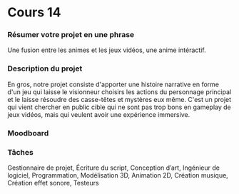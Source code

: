 # Cours 14

### Résumer votre projet en une phrase
Une fusion entre les animes et les jeux vidéos, une anime intéractif. 

### Description du projet 
En gros, notre projet consiste d'apporter une histoire narrative en forme d'un jeu qui laisse le visionneur choisirs les actions du personnage principal et le laisse résoudre des casse-têtes et mystères eux même. C'est un projet qui vient chercher en public cible qui ne sont pas trop bons en gameplay de jeux vidéos, mais qui veulent avoir une expérience immersive.  

### Moodboard

 
### Tâches
Gestionnaire de projet, Écriture du script, Conception d’art, Ingénieur de logiciel, Programmation, Modélisation 3D, Animation 2D, Création musique, Création effet sonore, Testeurs

